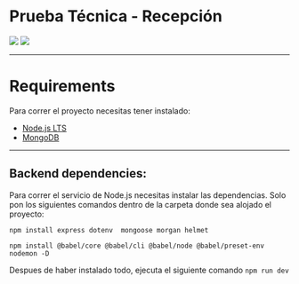 # Prueba Técnica - Recepción

![](https://img.shields.io/badge/Project%20Version-0.0.1-brightgreen) ![](https://img.shields.io/badge/node-%3E=%2016.0.0-brightgreen)

---

# Requirements

Para correr el proyecto necesitas tener instalado:

- [Node.js LTS](https://nodejs.org/es/download/ "Node.js")
- [MongoDB](https://www.mongodb.com/try/download/community "MongoDB")

---

## Backend dependencies:

Para correr el servicio de Node.js necesitas instalar las dependencias. Solo pon los siguientes comandos dentro de la carpeta donde sea alojado el proyecto:

`npm install express dotenv  mongoose morgan helmet`

`npm install @babel/core @babel/cli @babel/node @babel/preset-env nodemon -D`

Despues de haber instalado todo, ejecuta el siguiente comando `npm run dev`
